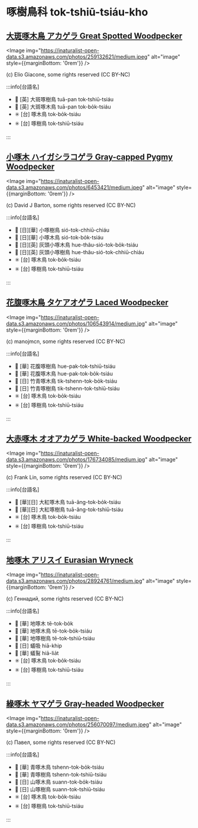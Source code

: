 # 啄樹鳥科 tok-tshiū-tsiáu-kho

## [大斑啄木鳥 アカゲラ Great Spotted Woodpecker](https://ebird.org/species/grswoo)

<Image img="https://inaturalist-open-data.s3.amazonaws.com/photos/259132621/medium.jpeg" alt="image" style={{marginBottom: '0rem'}} />

<p className="image-caption">
(c) Elio Giacone, some rights reserved (CC BY-NC)
</p>

:::info[台語名]

- 🎯 [英] 大斑啄樹鳥 tuā-pan tok-tshiū-tsiáu
- 🎯 [英] 大斑啄木鳥 tuā-pan tok-bo̍k-tsiáu
- ✳️ [台] 啄木鳥 tok-bo̍k-tsiáu
- ✳️ [台] 啄樹鳥 tok-tshiū-tsiáu

:::

## [小啄木 ハイガシラコゲラ Gray-capped Pygmy Woodpecker](https://ebird.org/species/gycwoo1)

<Image img="https://inaturalist-open-data.s3.amazonaws.com/photos/6453421/medium.jpeg" alt="image" style={{marginBottom: '0rem'}} />

<p className="image-caption">
(c) David J Barton, some rights reserved (CC BY-NC)
</p>

:::info[台語名]

- 🎯 [日][華] 小啄樹鳥 sió-tok-chhiū-chiáu
- 🎯 [日][華] 小啄木鳥 sió-tok-bo̍k-tsiáu
- 🎯 [日][英] 灰頭小啄木鳥 hue-thâu-sió-tok-bo̍k-tsiáu
- 🎯 [日][英] 灰頭小啄樹鳥 hue-thâu-sió-tok-chhiū-chiáu
- ✳️ [台] 啄木鳥 tok-bo̍k-tsiáu
- ✳️ [台] 啄樹鳥 tok-tshiū-tsiáu

:::

## [花腹啄木鳥 タケアオゲラ Laced Woodpecker](https://ebird.org/species/lacwoo1)

<Image img="https://inaturalist-open-data.s3.amazonaws.com/photos/106543914/medium.jpg" alt="image" style={{marginBottom: '0rem'}} />

<p className="image-caption">
(c) manojmcn, some rights reserved (CC BY-NC)
</p>

:::info[台語名]

- 🎯 [華] 花腹啄樹鳥 hue-pak-tok-tshiū-tsiáu
- 🎯 [華] 花腹啄木鳥 hue-pak-tok-bo̍k-tsiáu
- 🎯 [日] 竹青啄木鳥 tik-tshenn-tok-bo̍k-tsiáu
- 🎯 [日] 竹青啄樹鳥 tik-tshenn-tok-tshiū-tsiáu
- ✳️ [台] 啄木鳥 tok-bo̍k-tsiáu
- ✳️ [台] 啄樹鳥 tok-tshiū-tsiáu

:::

## [大赤啄木 オオアカゲラ White-backed Woodpecker](https://ebird.org/species/whbwoo1)

<Image img="https://inaturalist-open-data.s3.amazonaws.com/photos/176734085/medium.jpg" alt="image" style={{marginBottom: '0rem'}} />

<p className="image-caption">
(c) Frank Lin, some rights reserved (CC BY-NC)
</p>

:::info[台語名]

- 🎯 [華][日] 大紅啄木鳥 tuā-âng-tok-bo̍k-tsiáu
- 🎯 [華][日] 大紅啄樹鳥 tuā-âng-tok-tshiū-tsiáu
- ✳️ [台] 啄木鳥 tok-bo̍k-tsiáu
- ✳️ [台] 啄樹鳥 tok-tshiū-tsiáu

:::

## [地啄木 アリスイ Eurasian Wryneck](https://ebird.org/species/eurwry)

<Image img="https://inaturalist-open-data.s3.amazonaws.com/photos/28924761/medium.jpg" alt="image" style={{marginBottom: '0rem'}} />

<p className="image-caption">
(c) Геннадий, some rights reserved (CC BY-NC)
</p>

:::info[台語名]

- 🎯 [華] 地啄木 tē-tok-bo̍k
- 🎯 [華] 地啄木鳥 tē-tok-bo̍k-tsiáu
- 🎯 [華] 地啄樹鳥 tē-tok-tshiū-tsiáu
- 🎯 [日] 蟻吸 hiā-khip
- 🎯 [華] 蟻鴷 hiā-lia̍t
- ✳️ [台] 啄木鳥 tok-bo̍k-tsiáu
- ✳️ [台] 啄樹鳥 tok-tshiū-tsiáu

:::

## [綠啄木 ヤマゲラ Gray-headed Woodpecker](https://ebird.org/species/gyfwoo1)

<Image img="https://inaturalist-open-data.s3.amazonaws.com/photos/256070097/medium.jpeg" alt="image" style={{marginBottom: '0rem'}} />

<p className="image-caption">
(c) Павел, some rights reserved (CC BY-NC)
</p>

:::info[台語名]

- 🎯 [華] 青啄木鳥 tshenn-tok-bo̍k-tsiáu
- 🎯 [華] 青啄樹鳥 tshenn-tok-tshiū-tsiáu
- 🎯 [日] 山啄木鳥 suann-tok-bo̍k-tsiáu
- 🎯 [日] 山啄樹鳥 suann-tok-tshiū-tsiáu
- ✳️ [台] 啄木鳥 tok-bo̍k-tsiáu
- ✳️ [台] 啄樹鳥 tok-tshiū-tsiáu

:::
